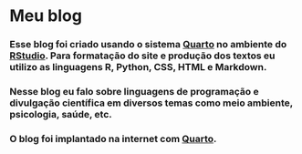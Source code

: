 # Meu blog

### Esse blog foi criado usando o sistema [Quarto](https://quarto.org/) no ambiente do [RStudio](https://www.r-studio.com/). Para formatação do site e produção dos textos eu utilizo as linguagens R, Python, CSS, HTML e Markdown.

### Nesse blog eu falo sobre linguagens de programação e divulgação científica em diversos temas como meio ambiente, psicologia, saúde, etc.

### O blog foi implantado na internet com [Quarto](https://quarto.org/).

